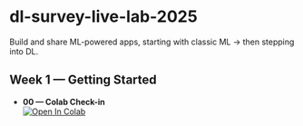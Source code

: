 # dl-survey-live-lab-2025
Build and share ML-powered apps, starting with classic ML → then stepping into DL.


## Week 1 — Getting Started

- **00 — Colab Check-in**  
  [![Open In Colab](https://colab.research.google.com/assets/colab-badge.svg)](
  https://colab.research.google.com/github/SeqHub-Analytics-LLC/dl-survey-live-lab-2025/blob/main/notebooks/00_colab_checkin.ipynb
  )
